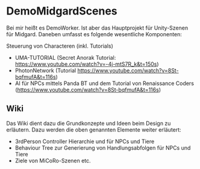 # DemoMidgardScenes
Bei mir heißt es DemoWorker. Ist aber das Hauptprojekt für Unity-Szenen für Midgard. Daneben umfasst es folgende wesentliche Komponenten:

Steuerung von Characteren (inkl. Tutorials)
* UMA-TUTORIAL (Secret Anorak Tutorial: https://www.youtube.com/watch?v=-4j-mtS7R_k&t=150s)
* PhotonNetwork (Tutorial https://www.youtube.com/watch?v=8St-bqfmufA&t=116s)
* AI für NPCs mittels Panda BT und dem Tutorial von Renaissance Coders (https://www.youtube.com/watch?v=8St-bqfmufA&t=116s)

## Wiki
Das Wiki dient dazu die Grundkonzepte und Ideen beim Design zu erläutern. Dazu werden die oben genannten Elemente weiter erläutert:

* 3rdPerson Controller Hierarchie und für NPCs und Tiere
* Behaviour Tree zur Generierung von Handlungsabfolgen für NPCs und Tiere
* Ziele von MiCoRo-Szenen etc.
